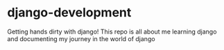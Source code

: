 # django-development
Getting hands dirty with django! 
This repo is all about me learning django and documenting my journey in the world of django
